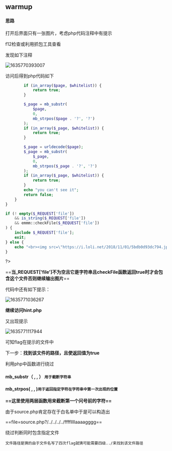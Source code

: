 ## warmup

#### 思路

打开后界面只有一张图片，考虑php代码注释中有提示

f12检查或利用抓包工具查看

发现如下注释

![1635770393007](C:\Users\fyi\AppData\Roaming\Typora\typora-user-images\1635770393007.png)

访问后得到php代码如下

```php
        if (in_array($page, $whitelist)) {
            return true;
        }

        $_page = mb_substr(
            $page,
            0,
            mb_strpos($page . '?', '?')
        );
        if (in_array($_page, $whitelist)) {
            return true;
        }

        $_page = urldecode($page);
        $_page = mb_substr(
            $_page,
            0,
            mb_strpos($_page . '?', '?')
        );
        if (in_array($_page, $whitelist)) {
            return true;
        }
        echo "you can't see it";
        return false;
    }
}

if (! empty($_REQUEST['file'])
    && is_string($_REQUEST['file'])
    && emmm::checkFile($_REQUEST['file'])
) {
    include $_REQUEST['file'];
    exit;
} else {
    echo "<br><img src=\"https://i.loli.net/2018/11/01/5bdb0d93dc794.jpg\" />";
}  
```
?>

==**当_REQUEST['file']不为空且它是字符串且checkFile函数返回true时才会包含这个文件否则继续输出图片**==

代码中还有如下提示：

![1635771036267](C:\Users\fyi\AppData\Roaming\Typora\typora-user-images\1635771036267.png)

**继续访问hint.php**

又出现提示

![1635771117944](C:\Users\fyi\AppData\Roaming\Typora\typora-user-images\1635771117944.png)

可知flag在提示的文件中

下一步：**找到该文件的路径，且使返回值为true**

利用php中函数进行绕过

#### **mb_substr（ , , ）** `用于截断字符串`

#### **mb_strpos( , , )**`用于返回指定字符在字符串中第一次出现的位置`

**==这里使用两层函数用来截断第一个问号前的字符==**

由于source.php肯定存在于白名单中于是可以构造出

==file=source.php?/../../../../ffffllllaaaagggg==

绕过判断同时包含指定文件

`文件路径是猜的由于文件名写了四次flag就猜可能需要四级../来找到该文件路径`

